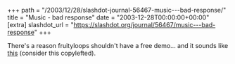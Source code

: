 +++
path = "/2003/12/28/slashdot-journal-56467-music---bad-response/"
title = "Music - bad response"
date = "2003-12-28T00:00:00+00:00"
[extra]
slashdot_url = "https://slashdot.org/journal/56467/music---bad-response"
+++

<p>There's a reason fruityloops shouldn't have a free demo... and it sounds like <a href="http://www.t.abell.dsl.pipex.com/music/unlit-ted1.mp3">this</a> (consider this copylefted).</p>

